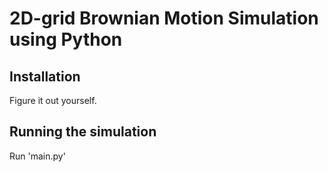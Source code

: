 # 2D-grid Brownian Motion Simulation using Python

## Installation

Figure it out yourself.

## Running the simulation

Run 'main.py' 

